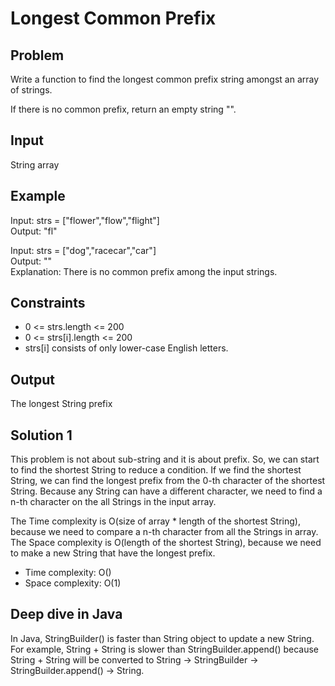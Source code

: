 # Longest Common Prefix

## Problem

Write a function to find the longest common prefix string amongst an array of strings.

If there is no common prefix, return an empty string "".

## Input

String array

## Example

Input: strs = ["flower","flow","flight"]  
Output: "fl"

Input: strs = ["dog","racecar","car"]  
Output: ""  
Explanation: There is no common prefix among the input strings.

## Constraints

- 0 <= strs.length <= 200
- 0 <= strs[i].length <= 200
- strs[i] consists of only lower-case English letters.

## Output

The longest String prefix

## Solution 1

This problem is not about sub-string and it is about prefix.
So, we can start to find the shortest String to reduce a condition.
If we find the shortest String, we can find the longest prefix from the 0-th character of the shortest String.
Because any String can have a different character, we need to find a n-th character on the all Strings in the input array.

The Time complexity is O(size of array * length of the shortest String), because we need to compare a n-th character from all the Strings in array.
The Space complexity is O(length of the shortest String), because we need to make a new String that have the longest prefix.

- Time complexity: O()
- Space complexity: O(1)

## Deep dive in Java

In Java, StringBuilder() is faster than String object to update a new String. For example, String + String is slower than StringBuilder.append() because String + String will be converted to String -> StringBuilder -> StringBuilder.append() -> String.
